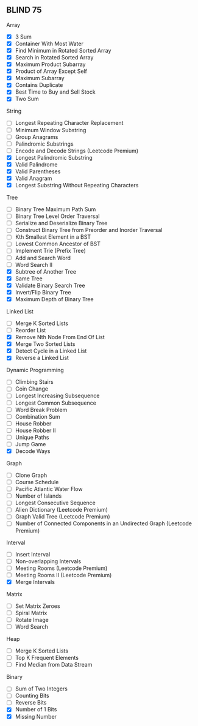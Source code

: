 ## BLIND 75

Array
- [x] 3 Sum
- [x] Container With Most Water
- [x] Find Minimum in Rotated Sorted Array
- [x] Search in Rotated Sorted Array
- [x] Maximum Product Subarray
- [x] Product of Array Except Self
- [x] Maximum Subarray
- [x] Contains Duplicate
- [x] Best Time to Buy and Sell Stock
- [x] Two Sum

String
- [ ] Longest Repeating Character Replacement
- [ ] Minimum Window Substring
- [ ] Group Anagrams
- [ ] Palindromic Substrings
- [ ] Encode and Decode Strings (Leetcode Premium)
- [x] Longest Palindromic Substring
- [x] Valid Palindrome
- [x] Valid Parentheses
- [x] Valid Anagram
- [x] Longest Substring Without Repeating Characters

Tree
- [ ] Binary Tree Maximum Path Sum
- [ ] Binary Tree Level Order Traversal
- [ ] Serialize and Deserialize Binary Tree
- [ ] Construct Binary Tree from Preorder and Inorder Traversal
- [ ] Kth Smallest Element in a BST
- [ ] Lowest Common Ancestor of BST
- [ ] Implement Trie (Prefix Tree)
- [ ] Add and Search Word
- [ ] Word Search II
- [x] Subtree of Another Tree
- [x] Same Tree
- [x] Validate Binary Search Tree
- [x] Invert/Flip Binary Tree
- [x] Maximum Depth of Binary Tree

Linked List
- [ ] Merge K Sorted Lists
- [ ] Reorder List
- [x] Remove Nth Node From End Of List
- [x] Merge Two Sorted Lists
- [x] Detect Cycle in a Linked List
- [x] Reverse a Linked List

Dynamic Programming
- [ ] Climbing Stairs
- [ ] Coin Change
- [ ] Longest Increasing Subsequence
- [ ] Longest Common Subsequence
- [ ] Word Break Problem
- [ ] Combination Sum
- [ ] House Robber
- [ ] House Robber II
- [ ] Unique Paths
- [ ] Jump Game
- [x] Decode Ways

Graph
- [ ] Clone Graph
- [ ] Course Schedule
- [ ] Pacific Atlantic Water Flow
- [ ] Number of Islands
- [ ] Longest Consecutive Sequence
- [ ] Alien Dictionary (Leetcode Premium)
- [ ] Graph Valid Tree (Leetcode Premium)
- [ ] Number of Connected Components in an Undirected Graph (Leetcode Premium)

Interval
- [ ] Insert Interval
- [ ] Non-overlapping Intervals
- [ ] Meeting Rooms (Leetcode Premium)
- [ ] Meeting Rooms II (Leetcode Premium)
- [x] Merge Intervals

Matrix
- [ ] Set Matrix Zeroes
- [ ] Spiral Matrix
- [ ] Rotate Image
- [ ] Word Search

Heap
- [ ] Merge K Sorted Lists
- [ ] Top K Frequent Elements
- [ ] Find Median from Data Stream

Binary
- [ ] Sum of Two Integers
- [ ] Counting Bits
- [ ] Reverse Bits
- [x] Number of 1 Bits
- [x] Missing Number